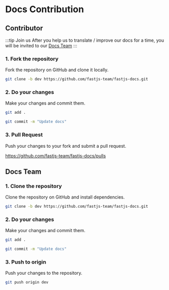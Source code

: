 # Docs Contribution

## Contributor

:::tip Join us
After you help us to translate / improve our docs for a time, you will be invited to our [Docs Team](https://github.com/orgs/fastjs-team/teams)
:::

### 1. Fork the repository

Fork the repository on GitHub and clone it locally.

```bash
git clone -b dev https://github.com/fastjs-team/fastjs-docs.git
```

### 2. Do your changes

Make your changes and commit them.

```bash
git add .
```

```bash
git commit -m "Update docs"
```

### 3. Pull Request

Push your changes to your fork and submit a pull request.

https://github.com/fastjs-team/fastjs-docs/pulls

## Docs Team

### 1. Clone the repository

Clone the repository on GitHub and install dependencies.

```bash
git clone -b dev https://github.com/fastjs-team/fastjs-docs.git
```

### 2. Do your changes

Make your changes and commit them.

```bash
git add .
```

```bash
git commit -m "Update docs"
```

### 3. Push to origin

Push your changes to the repository.

```bash
git push origin dev
```